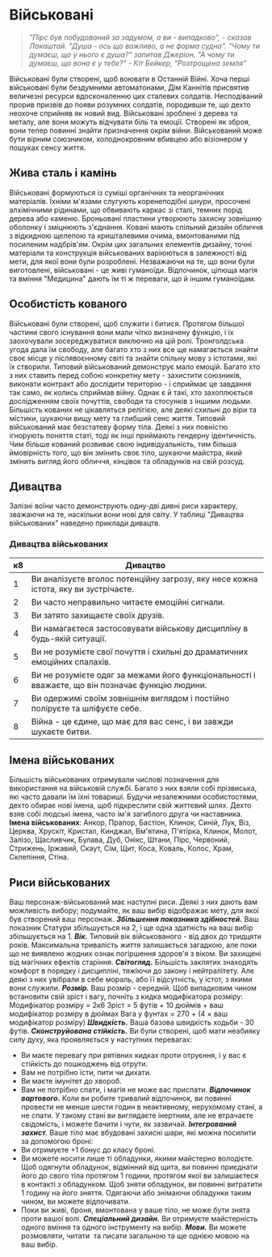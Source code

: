 # Військовані
> _"Пірс був побудований за задумом, а ви - випадково", - сказав Лакаштай. "Душа - ось що важливо, а не форма судна"._
> _"Чому ти думаєш, що у нього є душа?" запитав Джеріон._
> _"А чому ти думаєш, що вона є у тебе?"_
> _- Кіт Бейкер, "Розтрощена земля"_

Військовані були створені, щоб воювати в Останній Війні. Хоча перші військовані були бездумними автоматонами, Дім Каннітів присвятив величезні ресурси вдосконаленню цих сталевих солдатів. Несподіваний прорив призвів до появи розумних солдатів, породивши те, що дехто неохоче сприйняв як новий вид. Військовані зроблені з дерева та металу, але вони можуть відчувати біль та емоції. Створені як зброя, вони тепер повинні знайти призначення окрім війни. Військований може бути вірним союзником, холоднокровним вбивцею або візіонером у пошуках сенсу життя.

## Жива сталь і камінь
Військовані формуються із суміші органічних та неорганічних матеріалів. Їхніми м'язами слугують коренеподібні шнури, просочені алхімічними рідинами, що обвивають каркас зі сталі, темних порід дерева або каменю. Броньовані пластини утворюють захисну зовнішню оболонку і зміцнюють з'єднання. Ковані мають спільний дизайн обличчя з відкидною щелепою та кришталевими очима, вмонтованими під посиленим надбрів'ям. Окрім цих загальних елементів дизайну, точні матеріали та конструкція військованих варіюються в залежності від мети, для якої вони були розроблені.
Незважаючи на те, що вони були виготовлені, військовані - це живі гуманоїди. Відпочинок, цілюща магія та вміння "Медицина" дають їм ті ж переваги, що й іншим гуманоїдам.

## Особистість кованого
Військовані були створені, щоб служити і битися. Протягом більшої частини свого існування вони мали чітко визначену функцію, і їх заохочували зосереджуватися виключно на цій ролі. Тронголдська угода дала їм свободу, але багато хто з них все ще намагається знайти своє місце у післявоєнному світі та знайти спільну мову з істотами, які їх створили.
Типовий військований демонструє мало емоцій. Багато хто з них ставить перед собою конкретну мету - захистити союзників, виконати контракт або дослідити територію - і сприймає це завдання так само, як колись сприймав війну. Однак є й такі, хто захоплюється дослідженням своїх почуттів, свободи та стосунків з іншими людьми. Більшість кованих не цікавляться релігією, але деякі схильні до віри та містики, шукаючи вищу мету та глибший сенс життя.
Типовий військований має безстатеву форму тіла. Деякі з них повністю ігнорують поняття статі, тоді як інші приймають гендерну ідентичність.
Чим більше кований розвиває свою індивідуальність, тим більша ймовірність того, що він змінить своє тіло, шукаючи майстра, який змінить вигляд його обличчя, кінцівок та обладунків на свій розсуд.

## Дивацтва
Залізні воїни часто демонструють одну-дві дивні риси характеру, зважаючи на те, наскільки вони нові для світу. У таблиці "Дивацтва військованих" наведено приклади дивацтв.

### Дивацтва військованих
|**к8**|**Дивацтво**|
|---|---|
|1|Ви аналізуєте вголос потенційну загрозу, яку несе кожна істота, яку ви зустрічаєте.|
|2|Ви часто неправильно читаєте емоційні сигнали.|
|3|Ви затято захищаєте своїх друзів.|
|4|Ви намагаєтеся застосовувати військову дисципліну в будь-якій ситуації.|
|5|Ви не розумієте свої почуття і схильні до драматичних емоційних спалахів.|
|6|Ви не розумієте одяг за межами його функціональності і вважаєте, що він позначає функцію людини.|
|7|Ви одержимі своїм зовнішнім виглядом і постійно поліруєте та шліфуєте себе.|
|8|Війна - це єдине, що має для вас сенс, і ви завжди шукаєте битви.|

## Імена військованих
Більшість військованих отримували числові позначення для використання на військовій службі. Багато з них взяли собі прізвиська, які часто давали їм їхні товариші. Будучи незалежними особистостями, дехто обирає нові імена, щоб підкреслити свій життєвий шлях. Дехто взяв собі людські імена, часто ім'я загиблого друга чи наставника.
**Імена військованих**: Анкор, Прапор, Бастіон, Клинок, Синій, Лук, Віз, Церква, Хрускіт, Кристал, Кинджал, Вм'ятина, П'ятірка, Клинок, Молот, Залізо, Щасливчик, Булава, Дуб, Онікс, Штани, Пірс, Червоний, Стрижень, Іржавий, Скаут, Сім, Щит, Коса, Коваль, Колос, Храм, Склепіння, Стіна.

## Риси військованих
Ваш персонаж-військований має наступні риси. Деякі з них дають вам можливість вибору; подумайте, як ваш вибір відображає мету, для якої був створений ваш персонаж.
**_Збільшення показника здібностей._** Ваш показник Статури збільшується на 2, і ще одна здатність на ваш вибір збільшується на 1.
**_Вік._** Типовий вік військованого - від двох до тридцяти років. Максимальна тривалість життя залишається загадкою, але поки що не виявлено жодних ознак погіршення здоров'я з віком. Ви захищені від магічних ефектів старіння.
**_Світогляд._** Більшість заклятих знаходять комфорт в порядку і дисципліні, тяжіючи до закону і нейтралітету. Але деякі з них увібрали в себе мораль, або її відсутність, у істот, з якими вони служили.
**_Розмір._** Ваш розмір - середній. Щоб випадковим чином встановити свій зріст і вагу, почніть з кидка модифікатора розміру:
Модифікатор розміру = 2к6
Зріст = 5 футів + 10 дюймів + ваш модифікатор розміру в дюймах
Вага у фунтах = 270 + (4 × ваш модифікатор розміру)
**_Швидкість._** Ваша базова швидкість ходьби - 30 футів.
**_Сконструйована стійкість._** Ви були створені, щоб мати неабияку силу духу, яка проявляється у наступних перевагах:
- Ви маєте перевагу при рятівних кидках проти отруєння, і у вас є стійкість до пошкоджень від отрути.
- Вам не потрібно їсти, пити чи дихати.
- Ви маєте імунітет до хвороб.
- Вам не потрібно спати, і магія не може вас приспати.
**_Відпочинок вартового._** Коли ви робите тривалий відпочинок, ви повинні провести не менше шести годин в неактивному, нерухомому стані, а не спати. У такому стані ви виглядаєте інертним, але не втрачаєте свідомість, і можете бачити і чути, як зазвичай.
**_Інтегрований захист._** Ваше тіло має вбудовані захисні шари, які можна посилити за допомогою броні:
- Ви отримуєте +1 бонус до класу броні.
- Ви можете носити лише ті обладунки, якими майстерно володієте. Щоб одягнути обладунок, відмінний від щита, ви повинні приєднати його до свого тіла протягом 1 години, протягом якої ви залишаєтеся в контакті з обладунком. Щоб зняти обладунок, ви повинні витратити 1 годину на його зняття. Одягаючи або знімаючи обладунки таким чином, ви можете відпочивати.
- Поки ви живі, броня, вмонтована у ваше тіло, не може бути знята проти вашої волі.
**_Спеціальний дизайн._** Ви отримуєте майстерність одного вміння та одного інструменту на вибір.
**_Мови._** Ви можете розмовляти, читати  та писати загальною та ще однією мовою на ваш вибір.